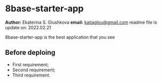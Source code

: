 **8base-starter-app**
====================================================================================
 **Author:** Ekaterina S. Glushkova
 **email:** katiaglou@gmail.com
 readme file is update on: 2022.02.21
 
 8base-starter-app is the best application that you see

**Before deploing**
------------------------------------------------------------------------------------
- First requirement;
- Second requirement;
- Third requirement.